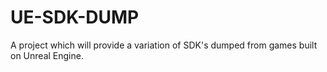 # UE-SDK-DUMP
A project which will provide a variation of SDK's dumped from games built on Unreal Engine. 

